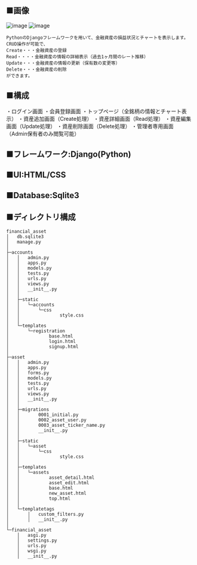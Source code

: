 ## ■画像
![image](https://github.com/user-attachments/assets/7cb9e3d7-8652-49d5-bd7a-ac64ce04c147)
![image](https://github.com/user-attachments/assets/e61568c4-48ff-4739-b4f8-02c995321ab2)


```plaintext
PythonのDjangoフレームワークを用いて、金融資産の損益状況とチャートを表示します。
CRUD操作が可能で、
Create・・・金融資産の登録
Read・・・・金融資産の情報の詳細表示（過去1ヶ月間のレート推移）
Update・・・金融資産の情報の更新（保有数の変更等）
Delete・・・金融資産の削除
ができます。
```


## ■構成
・ログイン画面
・会員登録画面
・トップページ（全銘柄の情報とチャート表示）
・資産追加画面（Create処理）
・資産詳細画面（Read処理）
・資産編集画面（Update処理）
・資産削除画面（Delete処理）
・管理者専用画面（Admin保有者のみ閲覧可能）


## ■フレームワーク:Django(Python)

## ■UI:HTML/CSS

## ■Database:Sqlite3

## ■ディレクトリ構成
```plaintext
financial_asset
│   db.sqlite3
│   manage.py
│
├─accounts
│   │   admin.py
│   │   apps.py
│   │   models.py
│   │   tests.py
│   │   urls.py
│   │   views.py
│   │   __init__.py
│   │
│   ├─static
│   │   └─accounts
│   │       └─css
│   │               style.css
│   │
│   └─templates
│       └─registration
│               base.html
│               login.html
│               signup.html
│
├─asset
│   │   admin.py
│   │   apps.py
│   │   forms.py
│   │   models.py
│   │   tests.py
│   │   urls.py
│   │   views.py
│   │   __init__.py
│   │
│   ├─migrations
│   │       0001_initial.py
│   │       0002_asset_user.py
│   │       0003_asset_ticker_name.py
│   │       __init__.py
│   │
│   ├─static
│   │   └─asset
│   │       └─css
│   │               style.css
│   │
│   ├─templates
│   │   └─assets
│   │           asset_detail.html
│   │           asset_edit.html
│   │           base.html
│   │           new_asset.html
│   │           top.html
│   │
│   └─templatetags
│       │   custom_filters.py
│       │   __init__.py
│
└─financial_asset
    │   asgi.py
    │   settings.py
    │   urls.py
    │   wsgi.py
    │   __init__.py


